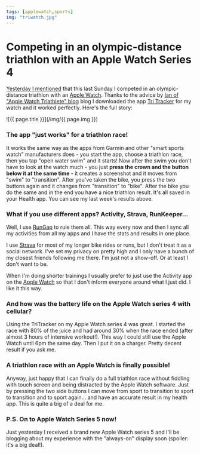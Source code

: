 ```yaml
---
tags: [applewatch,sports]
img: "triwatch.jpg"
---
```


# Competing in an olympic-distance triathlon with an Apple Watch Series 4

[Yesterday I mentioned](https://sliwinski.com/tri11) that this last Sunday I competed in an olympic-distance triathlon with an [Apple Watch](/applewatch). Thanks to the advice by [Ian of "Apple Watch Triathlete" blog](https://theapplewatchtriathlete.com/blog-1/2018/2/27/tri-tracker-app) blog I downloaded the app [Tri Tracker](https://myswimpro.com/blog/2018/06/04/triathlon-tracker-race-workout-tracker-apple-watch/) for my watch and it worked perfectly. Here's the full story:

<!--More-->

![{{ page.title }}](/img/{{ page.img }})

### The app "just works" for a triathlon race!

It works the same way as the apps from Garmin and other "smart sports watch" manufacturers does - you start the app, choose a triathlon race, then you tap "open water swim" and it starts! Now after the swim you don't have to look at the watch much - you just **press the crown and the button below it at the same time** - it creates a screenshot and it moves from "swim" to "transition". After you've taken the bike, you press the two buttons again and it changes from "transition" to "bike". After the bike you do the same and in the end you have a nice triathlon result. It's all saved in your Health app. You can see my last week's results above.

### What if you use different apps? Activity, Strava, RunKeeper...

Well, I use [RunGap](https://www.rungap.com) to rule them all. This way every now and then I sync all my activities from all my apps and I have the stats and results in one place.

I use [Strava](https://www.strava.com) for most of my longer bike rides or runs, but I don't treat it as a social network. I've set my privacy on pretty high and I only have a bunch of my closest friends following me there. I'm just not a show-off. Or at least I don't want to be.

When I'm doing shorter trainings I usually prefer to just use the Activity app on the [Apple Watch](/applewatch) so that I don't inform everyone around what I just did. I like it this way.

### And how was the battery life on the Apple Watch series 4 with cellular?

Using the TriTracker on my Apple Watch series 4 was great. I started the race with 80% of the juice and had around 30% when the race ended (after almost 3 hours of intensive workout!). This way I could still use the Apple Watch until 6pm the same day. Then I put it on a charger. Pretty decent result if you ask me.

### A triathlon race with an Apple Watch is finally possible!

Anyway, just happy that I can finally do a full triathlon race without fiddling with touch screen and being distracted by the Apple Watch software. Just by pressing the two side buttons I can move from sport to transition to sport to transition and to sport again... and have an accurate result in my health app. This is quite a big of a deal for me.

### P.S. On to Apple Watch Series 5 now!

Just yesterday I received a brand new Apple Watch series 5 and I'll be blogging about my experience with the "always-on" display soon (spoiler: it's a big deal!).

[n]: https://michael.gratis/nozbe
[p]: /podcast